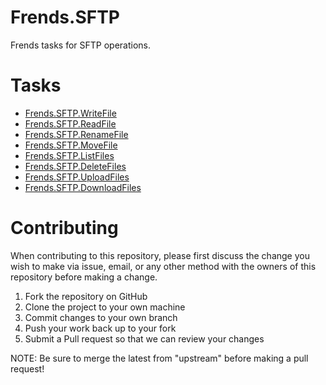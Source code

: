 # Frends.SFTP

Frends tasks for SFTP operations.

# Tasks

- [Frends.SFTP.WriteFile](Frends.SFTP.WriteFile/README.md)
- [Frends.SFTP.ReadFile](Frends.SFTP.ReadFile/README.md)
- [Frends.SFTP.RenameFile](Frends.SFTP.RenameFile/README.md)
- [Frends.SFTP.MoveFile](Frends.SFTP.MoveFile/README.md)
- [Frends.SFTP.ListFiles](Frends.SFTP.ListFiles/README.md)
- [Frends.SFTP.DeleteFiles](Frends.SFTP.DeleteFiles/README.md)
- [Frends.SFTP.UploadFiles](Frends.SFTP.UploadFiles/README.md)
- [Frends.SFTP.DownloadFiles](Frends.SFTP.DownloadFiles/README.md)

# Contributing
When contributing to this repository, please first discuss the change you wish to make via issue, email, or any other method with the owners of this repository before making a change.

1. Fork the repository on GitHub
2. Clone the project to your own machine
3. Commit changes to your own branch
4. Push your work back up to your fork
5. Submit a Pull request so that we can review your changes

NOTE: Be sure to merge the latest from "upstream" before making a pull request!